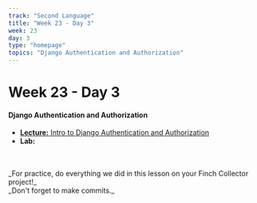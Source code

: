 ```yaml
---
track: "Second Language"
title: "Week 23 - Day 3"
week: 23
day: 3
type: "homepage"
topics: "Django Authentication and Authorization"
---
```



# Week 23 - Day 3

#### Django Authentication and Authorization
- [**Lecture:** Intro to Django Authentication and Authorization](/second-language/week-23/day-3/lecture-materials/intro-to-djnago-authentication-and-authorization/)
- **Lab:**
<br>
<br>
_For practice, do everything we did in this lesson on your Finch Collector project!_
<br>
_Don't forget to make commits._
